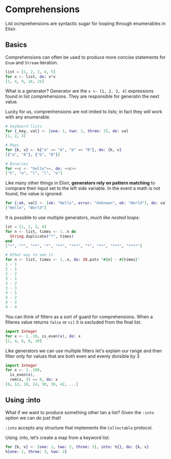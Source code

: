 # Comprehensions

List ocmprehensions are syntactic sugar for looping through enumerables in Elixir.

## Basics

Comprehensions can often be used to produce more concise statements for `Enum` and `Stream` iteration.

```elixir
list = [1, 2, 3, 4, 5]
for x <- list, do: x*x
[1, 4, 9, 16, 25]
```

What is a generator? Generator are the `x <- [1, 2, 3, 4]` expressions found in list comprehensions. They are responsible for generatin the next value.

Lucky for us, comprenhensions are not imited to lists; in fact they will work with any enumerable.

```elixir
# keybword lists
for {_key, val} <- [one: 1, two: 2, three: 3], do: val
[1, 2, 3]

# Maps
for {k, v} <- %{"a" => "A", "b" => "B"}, do: {k, v}
[{"a", "A"}, {"b", "B"}]

# Binaries
for <<c <- "hello">>, do: <<c>>
["h", "e", "l", "l", "o"]
```

Like many other things in Elixir, **generators rely on pattern matching** to comprare their input set to the left side variable.
In the event a math is not found, the value is ignored:

```elixir
for {:ok, val} <- [ok: "Hello", error: "Unknown", ok: "World"], do: val
["Hello", "World"]
```

It is possible to use multiple generators, _much like nested loops_:

```elixir
lst = [1, 2, 3, 4]
for n <- list, times <- 1..n do
  String.duplicate("*", times)
end
["*", "*", "**", "*", "**", "***", "*", "**", "***", "****"]

# Other way to see it
for n <- list, times <- 1..n, do: IO.puts "#{n} - #{times}"
1 - 1
2 - 1
2 - 2
3 - 1
3 - 2
3 - 3
4 - 1
4 - 2
4 - 3
4 - 4
```

You can think of filters as a sort of guard for comprehensions.
When a filteres value returns `false` or `nil` it is excluded from the final list.

```elixir
import Integer
for x <- 1..10, is_even(x), do: x
[2, 4, 6, 8, 10]
```

Like generators we can use multiple filters
let's explain our range and then filter only for values that are both even and evenly divisible by 3

```elixir
import Integer
for x <- 1..100,
  is_even(x),
  rem(x, 3) == 0, do: x
[6, 12, 18, 24, 30, 36, 42, ...]
```

## Using :into

What if we want to produce something other tan a list?
Given the `:into` option we can do just that!

`:into` accepts any structure that implements the `Collectable` protocol.

Using :into, let’s create a map from a keyword list:

```elixir
for {k, v} <- [one: 1, two: 2, three: 3], into: %{}, do: {k, v}
%{one: 1, three: 3, two: 2}
```
